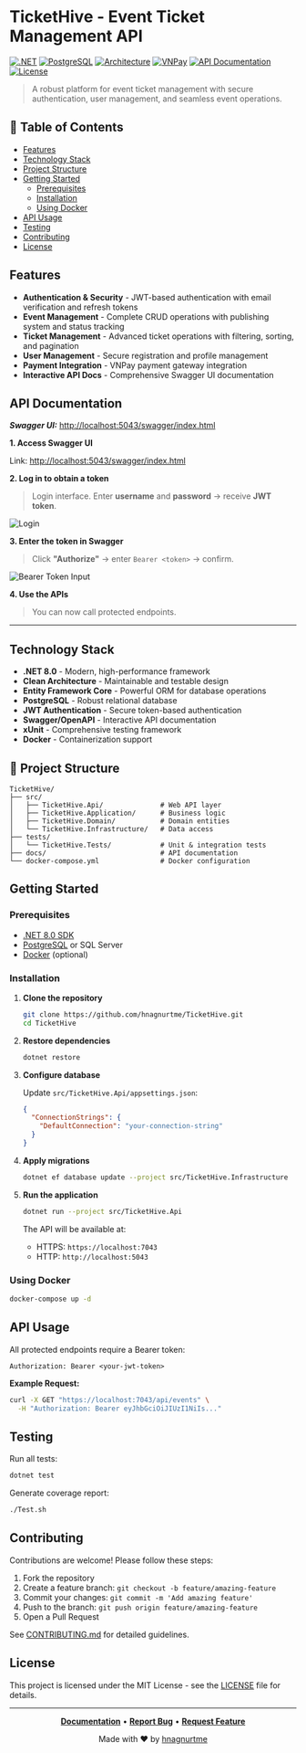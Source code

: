 # TicketHive - Event Ticket Management API

[![.NET](https://img.shields.io/badge/.NET-8.0-blue.svg)](https://dotnet.microsoft.com/)
[![PostgreSQL](https://img.shields.io/badge/Database-PostgreSQL-4169E1.svg?logo=postgresql&logoColor=white)](https://www.postgresql.org/)
[![Architecture](https://img.shields.io/badge/Clean%20Architecture-Pattern-orange.svg)](https://github.com/jasontaylordev/CleanArchitecture)
[![VNPay](https://img.shields.io/badge/Payment-VNPay-0A8A3A.svg?logo=cashapp&logoColor=white)](https://vnpay.vn/)
[![API Documentation](https://img.shields.io/badge/API-Documentation-green.svg)](https://hnagnurtme.github.io/TicketHive/)
[![License](https://img.shields.io/badge/License-MIT-yellow.svg)](https://opensource.org/licenses/MIT)

> A robust platform for event ticket management with secure authentication, user management, and seamless event operations.

## 📑 Table of Contents

- [Features](#-features)
- [Technology Stack](#-technology-stack)
- [Project Structure](#-project-structure)
- [Getting Started](#-getting-started)
  - [Prerequisites](#prerequisites)
  - [Installation](#installation)
  - [Using Docker](#using-docker)
- [API Usage](#-api-usage)
- [Testing](#-testing)
- [Contributing](#-contributing)
- [License](#-license)

##  Features

- **Authentication & Security** - JWT-based authentication with email verification and refresh tokens
- **Event Management** - Complete CRUD operations with publishing system and status tracking
- **Ticket Management** - Advanced ticket operations with filtering, sorting, and pagination
- **User Management** - Secure registration and profile management
- **Payment Integration** - VNPay payment gateway integration
- **Interactive API Docs** - Comprehensive Swagger UI documentation

## API Documentation
***Swagger UI:*** [http://localhost:5043/swagger/index.html](http://localhost:5043/swagger/index.html)

**1. Access Swagger UI**  

Link: [http://localhost:5043/swagger/index.html](http://localhost:5043/swagger/index.html)

**2. Log in to obtain a token**  
> Login interface. Enter **username** and **password** → receive **JWT token**.

![Login](docs/image/login.png)

**3. Enter the token in Swagger**  
> Click **"Authorize"** → enter `Bearer <token>` → confirm.

![Bearer Token Input](docs/image/auth.png)

**4. Use the APIs**  
> You can now call protected endpoints.
---
## Technology Stack

- **.NET 8.0** - Modern, high-performance framework
- **Clean Architecture** - Maintainable and testable design
- **Entity Framework Core** - Powerful ORM for database operations
- **PostgreSQL** - Robust relational database
- **JWT Authentication** - Secure token-based authentication
- **Swagger/OpenAPI** - Interactive API documentation
- **xUnit** - Comprehensive testing framework
- **Docker** - Containerization support

## 📁 Project Structure

```
TicketHive/
├── src/
│   ├── TicketHive.Api/              # Web API layer
│   ├── TicketHive.Application/      # Business logic
│   ├── TicketHive.Domain/           # Domain entities
│   └── TicketHive.Infrastructure/   # Data access
├── tests/
│   └── TicketHive.Tests/            # Unit & integration tests
├── docs/                            # API documentation
└── docker-compose.yml               # Docker configuration
```

## Getting Started

### Prerequisites

- [.NET 8.0 SDK](https://dotnet.microsoft.com/download)
- [PostgreSQL](https://www.postgresql.org/) or SQL Server
- [Docker](https://www.docker.com/) (optional)

### Installation

1. **Clone the repository**
   ```bash
   git clone https://github.com/hnagnurtme/TicketHive.git
   cd TicketHive
   ```

2. **Restore dependencies**
   ```bash
   dotnet restore
   ```

3. **Configure database**
   
   Update `src/TicketHive.Api/appsettings.json`:
   ```json
   {
     "ConnectionStrings": {
       "DefaultConnection": "your-connection-string"
     }
   }
   ```

4. **Apply migrations**
   ```bash
   dotnet ef database update --project src/TicketHive.Infrastructure
   ```

5. **Run the application**
   ```bash
   dotnet run --project src/TicketHive.Api
   ```

   The API will be available at:
   - HTTPS: `https://localhost:7043`
   - HTTP: `http://localhost:5043`

### Using Docker

```bash
docker-compose up -d
```

##  API Usage

All protected endpoints require a Bearer token:

```http
Authorization: Bearer <your-jwt-token>
```

**Example Request:**
```bash
curl -X GET "https://localhost:7043/api/events" \
  -H "Authorization: Bearer eyJhbGciOiJIUzI1NiIs..."
```

## Testing

Run all tests:
```bash
dotnet test
```

Generate coverage report:
```bash
./Test.sh
```

## Contributing

Contributions are welcome! Please follow these steps:

1. Fork the repository
2. Create a feature branch: `git checkout -b feature/amazing-feature`
3. Commit your changes: `git commit -m 'Add amazing feature'`
4. Push to the branch: `git push origin feature/amazing-feature`
5. Open a Pull Request

See [CONTRIBUTING.md](CONTRIBUTING.md) for detailed guidelines.

## License

This project is licensed under the MIT License - see the [LICENSE](LICENSE) file for details.

---

<div align="center">

**[Documentation](https://hnagnurtme.github.io/TicketHive/)** • **[Report Bug](https://github.com/hnagnurtme/TicketHive/issues)** • **[Request Feature](https://github.com/hnagnurtme/TicketHive/issues)**

Made with ❤️ by [hnagnurtme](https://github.com/hnagnurtme)

</div>
